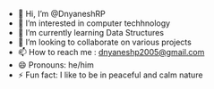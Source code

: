 - 👋 Hi, I’m @DnyaneshRP
- 👀 I’m interested in computer techhnology
- 🌱 I’m currently learning Data Structures
- 💞️ I’m looking to collaborate on various projects
- 📫 How to reach me : dnyaneshp2005@gmail.com
- 😄 Pronouns: he/him
- ⚡ Fun fact: I like to be in peaceful and calm nature 

<!---
DnyaneshRP/DnyaneshRP is a ✨ special ✨ repository because its `README.md` (this file) appears on your GitHub profile.
You can click the Preview link to take a look at your changes.
--->

